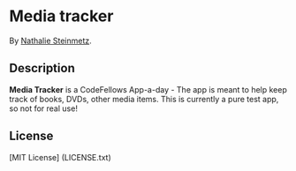 # Media tracker

By [Nathalie Steinmetz](http://www.linkedin.com/in/nathaliesteinmetz).

## Description
**Media Tracker** is a CodeFellows App-a-day - The app is meant to help keep track of books, DVDs, other media items. This is currently a pure test app, so not for real use!

## License

[MIT License] (LICENSE.txt)
